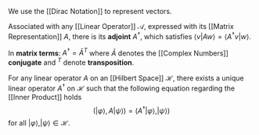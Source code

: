 We use the [[Dirac Notation]] to represent vectors.

Associated with any [[Linear Operator]] $\mathcal{A}$, expressed with its [[Matrix Representation]] $A$, there is its **adjoint** $A^\dagger$, which satisfies $\langle v|Aw\rangle = \langle A^\dagger v|w\rangle$.

In **matrix terms**: $A^\dagger = \bar{A}^T$ where $\bar{A}$ denotes the [[Complex Numbers]] **conjugate** and $^T$ denote **transposition**.

For any linear operator $A$ on an [[Hilbert Space]] $\mathcal{H}$, there exists a unique linear operator $A^\dagger$ on $\mathcal{H}$ such that the following equation regarding the [[Inner Product]] holds $$(|\varphi\rangle, A|\psi\rangle) = (A^\dagger|\varphi\rangle, |\psi\rangle)$$for all $|\varphi\rangle, |\psi\rangle \in \mathcal{H}$.